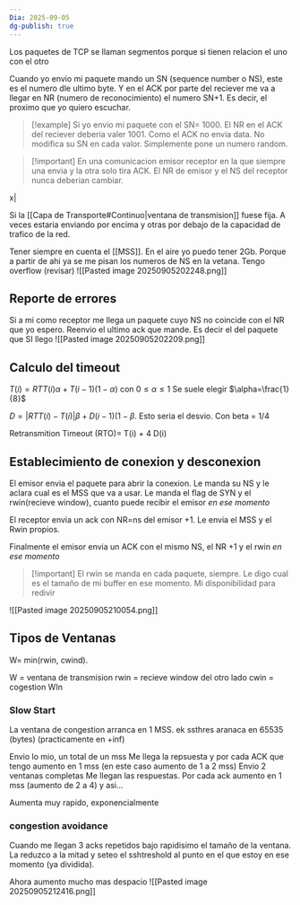 ```yaml
---
Dia: 2025-09-05
dg-publish: true
---
```

Los paquetes de TCP se llaman segmentos porque si tienen relacion el uno con el otro 

Cuando yo envio mi paquete mando un SN (sequence number o NS), este es el numero dle ultimo byte. Y en el ACK por parte del reciever me va a llegar en NR (numero de reconocimiento) el numero SN+1. Es decir, el proximo que yo quiero escuchar.

>[!example] Si yo envio mi paquete con el SN= 1000. El NR en el ACK del reciever deberia valer 1001. Como el ACK no envia data. No modifica su SN en cada valor. Simplemente pone un numero random. 


>[!important] En una comunicacion emisor receptor en la que siempre una envia y la otra solo tira ACK. El NR de emisor y el NS del receptor nunca deberian cambiar.

x|

Si la [[Capa de Transporte#Continuo|ventana de transmision]] fuese fija. A veces estaria enviando por encima y otras por debajo de la capacidad de trafico de la red.


Tener siempre en cuenta el [[MSS]]. En el aire yo puedo tener 2Gb. Porque a partir de ahi ya se me pisan los numeros de NS en la vetana. Tengo overflow (revisar)
![[Pasted image 20250905202248.png]]


## Reporte de errores

Si a mi como receptor me llega un paquete cuyo NS no coincide con el NR que yo espero. Reenvio el ultimo ack que mande. Es decir el del paquete que SI llego
![[Pasted image 20250905202209.png]]

## Calculo del timeout 
$T(i)= RTT(i) \alpha+T(i-1)(1-\alpha)$ con $0\leq \alpha \leq 1$ Se suele elegir $\alpha=\frac{1}{8}$

$D=|RTT(i)-T(i)| \beta + D(i-1) (1-\beta$. Esto seria el desvio. Con beta = 1/4

Retransmition Timeout (RTO)= T(i) + 4 D(i)


## Establecimiento de conexion y desconexion

El emisor envia el paquete para abrir la conexion. Le manda su NS y le aclara cual es el MSS que va a usar. Le manda el flag de SYN y el rwin(recieve window), cuanto puede recibir el emisor *en ese momento*

El receptor envia un ack con NR=ns del emisor +1. Le envia el MSS y el Rwin propios.

Finalmente el emisor envia un ACK con el mismo NS, el NR +1 y el rwin *en ese momento*

>[!important] El rwin se manda en cada paquete, siempre. Le digo cual es el tamaño de mi buffer en ese momento. Mi disponibilidad para redivir


![[Pasted image 20250905210054.png]]


## Tipos de Ventanas

W= min(rwin, cwind). 

W = ventana de transmision 
rwin = recieve window del otro lado
cwin = cogestion WIn

### Slow Start
La ventana de congestion arranca en 1 MSS. 
ek ssthres aranaca en 65535 (bytes) (practicamente en +inf)

Envio lo mio, un total de un mss
Me llega la repsuesta y por cada ACK que tengo aumento en 1 mss (en este caso aumento de 1 a 2 mss)
Envio 2 ventanas completas 
Me llegan las respuestas. Por cada ack aumento en 1 mss (aumento de 2 a 4)
y asi...

Aumenta muy rapido, exponencialmente

### congestion avoidance
Cuando me llegan 3 acks repetidos bajo rapidisimo el tamaño de la ventana. La reduzco a la mitad y seteo el sshtreshold al punto en el que estoy en ese momento (ya dividida).

Ahora aumento mucho mas despacio 
![[Pasted image 20250905212416.png]]